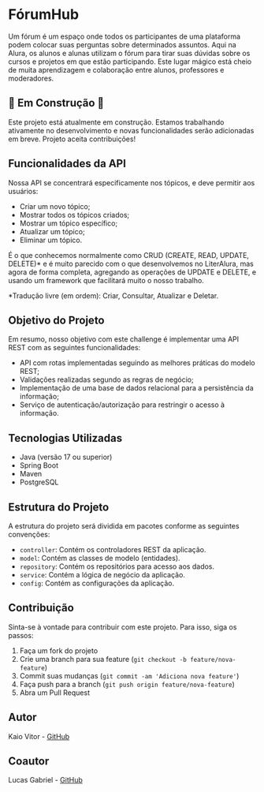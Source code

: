 # FórumHub

Um fórum é um espaço onde todos os participantes de uma plataforma podem colocar suas perguntas sobre determinados assuntos. Aqui na Alura, os alunos e alunas utilizam o fórum para tirar suas dúvidas sobre os cursos e projetos em que estão participando. Este lugar mágico está cheio de muita aprendizagem e colaboração entre alunos, professores e moderadores.

## 🚧 Em Construção 🚧

Este projeto está atualmente em construção. Estamos trabalhando ativamente no desenvolvimento e novas funcionalidades serão adicionadas em breve.
Projeto aceita contribuições! 

## Funcionalidades da API

Nossa API se concentrará especificamente nos tópicos, e deve permitir aos usuários:

- Criar um novo tópico;
- Mostrar todos os tópicos criados;
- Mostrar um tópico específico;
- Atualizar um tópico;
- Eliminar um tópico.

É o que conhecemos normalmente como CRUD (CREATE, READ, UPDATE, DELETE)* e é muito parecido com o que desenvolvemos no LiterAlura, mas agora de forma completa, agregando as operações de UPDATE e DELETE, e usando um framework que facilitará muito o nosso trabalho.

*Tradução livre (em ordem): Criar, Consultar, Atualizar e Deletar.

## Objetivo do Projeto

Em resumo, nosso objetivo com este challenge é implementar uma API REST com as seguintes funcionalidades:

- API com rotas implementadas seguindo as melhores práticas do modelo REST;
- Validações realizadas segundo as regras de negócio;
- Implementação de uma base de dados relacional para a persistência da informação;
- Serviço de autenticação/autorização para restringir o acesso à informação.

## Tecnologias Utilizadas

- Java (versão 17 ou superior)
- Spring Boot
- Maven
- PostgreSQL

## Estrutura do Projeto

A estrutura do projeto será dividida em pacotes conforme as seguintes convenções:

- `controller`: Contém os controladores REST da aplicação.
- `model`: Contém as classes de modelo (entidades).
- `repository`: Contém os repositórios para acesso aos dados.
- `service`: Contém a lógica de negócio da aplicação.
- `config`: Contém as configurações da aplicação.

## Contribuição

Sinta-se à vontade para contribuir com este projeto. Para isso, siga os passos:

1. Faça um fork do projeto
2. Crie uma branch para sua feature (`git checkout -b feature/nova-feature`)
3. Commit suas mudanças (`git commit -am 'Adiciona nova feature'`)
4. Faça push para a branch (`git push origin feature/nova-feature`)
5. Abra um Pull Request

## Autor

Kaio Vitor - [GitHub](https://github.com/Kaio-0708)

## Coautor

Lucas Gabriel - [GitHub](https://github.com/Lucaslg7)
